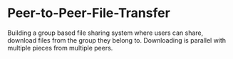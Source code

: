 # Peer-to-Peer-File-Transfer
Building a group based file sharing system where users can share, download files from the group they belong to.
Downloading is parallel with multiple pieces from multiple peers.
